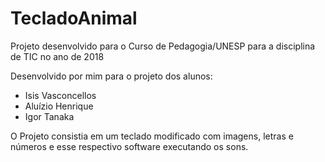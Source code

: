 # TecladoAnimal
Projeto desenvolvido para o Curso de Pedagogia/UNESP para a disciplina de TIC no ano de 2018

Desenvolvido por mim para o projeto dos alunos:
- Isis Vasconcellos
- Aluízio Henrique
- Igor Tanaka

O Projeto consistia em um teclado modificado com imagens, letras e números e esse respectivo software executando os sons.
